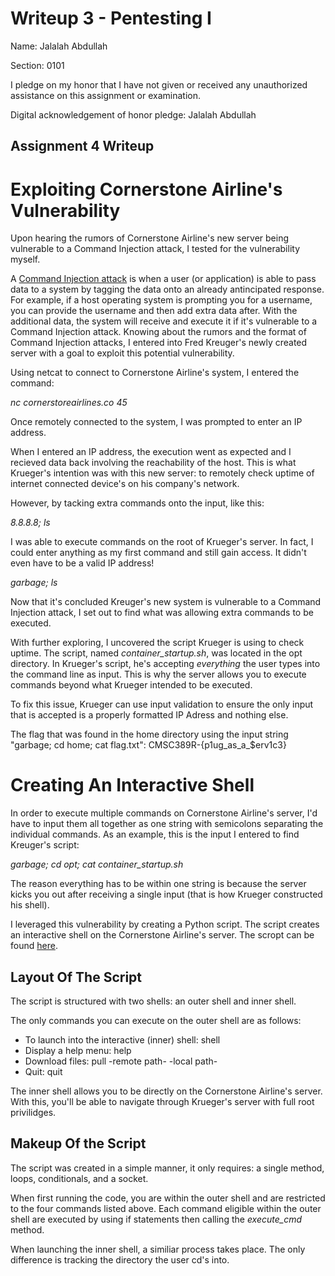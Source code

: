 Writeup 3 - Pentesting I
======

Name: Jalalah Abdullah

Section: 0101

I pledge on my honor that I have not given or received any unauthorized assistance on this assignment or examination.

Digital acknowledgement of honor pledge: Jalalah Abdullah

## Assignment 4 Writeup

# Exploiting Cornerstone Airline's Vulnerability 

Upon hearing the rumors of Cornerstone Airline's new server being vulnerable to a Command Injection attack, I tested for the vulnerability myself. 

A [Command Injection attack](https://www.netsparker.com/blog/web-security/command-injection-vulnerability/) is when a user (or application) is able to pass data to a system by tagging the data onto an already antincipated response. For example, if a host operating system is prompting you for a username, you can provide the username and then add extra data after. With the additional data, the system will receive and execute it if it's vulnerable to a Command Injection attack. Knowing about the rumors and the format of Command Injection attacks, I entered into Fred Kreuger's newly created server with a goal to exploit this potential vulnerability. 

Using netcat to connect to Cornerstone Airline's system, I entered the command: 

*nc cornerstoreairlines.co 45* 

Once remotely connected to the system, I was prompted to enter an IP address.

When I entered an IP address, the execution went as expected and I recieved data back involving the reachability of the host. This is what Krueger's intention was with this new server: to remotely check uptime of internet connected device's on his company's network.

However, by tacking extra commands onto the input, like this: 

*8.8.8.8; ls*

I was able to execute commands on the root of Krueger's server. In fact, I could enter anything as my first command and still gain access. It didn't even have to be a valid IP address!

*garbage; ls*

Now that it's concluded Kreuger's new system is vulnerable to a Command Injection attack, I set out to find what was allowing extra commands to be executed.

With further exploring, I uncovered the script Krueger is using to check uptime. The script, named *container_startup.sh*, was located in the opt directory. In Krueger's script, he's accepting *everything* the user types into the command line as input. This is why the server allows you to execute commands beyond what Krueger intended to be executed.

To fix this issue, Krueger can use input validation to ensure the only input that is accepted is a properly formatted IP Adress and nothing else. 

The flag that was found in the home directory using the input string "garbage; cd home; cat flag.txt": CMSC389R-{p1ug_as_a_$erv1c3}

# Creating An Interactive Shell

In order to execute multiple commands on Cornerstone Airline's server, I'd have to input them all together as one string with semicolons separating the individual commands. As an example, this is the input I entered to find Kreuger's script: 

*garbage; cd opt; cat container_startup.sh*

The reason everything has to be within one string is because the server kicks you out after receiving a single input (that is how Krueger constructed his shell).

I leveraged this vulnerability by creating a Python script. The script creates an interactive shell on the Cornerstone Airline's server. The scropt can be found [here](https://github.com/jalalah/389Rfall18/blob/master/week/4/shell.py).  

## Layout Of The Script

The script is structured with two shells: an outer shell and inner shell. 

The only commands you can execute on the outer shell are as follows:

* To launch into the interactive (inner) shell: shell 
* Display a help menu: help
* Download files: pull -remote path- -local path-
* Quit: quit

The inner shell allows you to be directly on the Cornerstone Airline's server. With this, you'll be able to navigate through Krueger's server with full root privilidges. 

## Makeup Of the Script

The script was created in a simple manner, it only requires: a single method, loops, conditionals, and a socket. 

When first running the code, you are within the outer shell and are restricted to the four commands listed above. Each command eligible within the outer shell are executed by using if statements then calling the *execute_cmd* method. 

When launching the inner shell, a similiar process takes place. The only difference is tracking the directory the user cd's into. 
